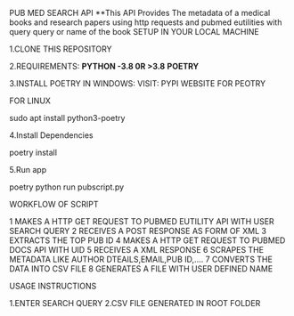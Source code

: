 PUB MED SEARCH API
**This API Provides The metadata of a medical books and research papers using http requests and pubmed eutilities with query
query or name of the book
SETUP IN YOUR LOCAL MACHINE

1.CLONE THIS REPOSITORY

2.REQUIREMENTS:
**PYTHON -3.8 0R >3.8**
**POETRY**

3.INSTALL POETRY IN WINDOWS:
VISIT: PYPI WEBSITE FOR PEOTRY

FOR LINUX

sudo apt install python3-poetry

4.Install Dependencies

poetry install

5.Run app 

poetry python run pubscript.py

WORKFLOW OF SCRIPT

1 MAKES A HTTP GET REQUEST TO PUBMED EUTILITY API WITH USER SEARCH QUERY
2 RECEIVES A POST RESPONSE AS FORM OF XML
3 EXTRACTS THE TOP PUB ID 
4 MAKES A HTTP GET REQUEST TO PUBMED DOCS API WITH UID
5 RECEIVES A XML RESPONSE
6 SCRAPES THE METADATA LIKE AUTHOR DTEAILS,EMAIL,PUB ID,....
7 CONVERTS THE DATA INTO CSV FILE
8 GENERATES A FILE WITH USER DEFINED NAME


USAGE INSTRUCTIONS

1.ENTER SEARCH QUERY
2.CSV FILE GENERATED IN ROOT FOLDER
